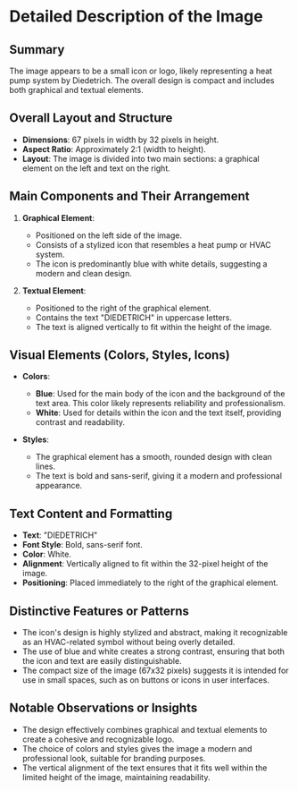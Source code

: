 # Detailed Description of the Image

## Summary
The image appears to be a small icon or logo, likely representing a heat pump system by Diedetrich. The overall design is compact and includes both graphical and textual elements.

## Overall Layout and Structure
- **Dimensions**: 67 pixels in width by 32 pixels in height.
- **Aspect Ratio**: Approximately 2:1 (width to height).
- **Layout**: The image is divided into two main sections: a graphical element on the left and text on the right.

## Main Components and Their Arrangement
1. **Graphical Element**:
   - Positioned on the left side of the image.
   - Consists of a stylized icon that resembles a heat pump or HVAC system.
   - The icon is predominantly blue with white details, suggesting a modern and clean design.

2. **Textual Element**:
   - Positioned to the right of the graphical element.
   - Contains the text "DIEDETRICH" in uppercase letters.
   - The text is aligned vertically to fit within the height of the image.

## Visual Elements (Colors, Styles, Icons)
- **Colors**:
  - **Blue**: Used for the main body of the icon and the background of the text area. This color likely represents reliability and professionalism.
  - **White**: Used for details within the icon and the text itself, providing contrast and readability.

- **Styles**:
  - The graphical element has a smooth, rounded design with clean lines.
  - The text is bold and sans-serif, giving it a modern and professional appearance.

## Text Content and Formatting
- **Text**: "DIEDETRICH"
- **Font Style**: Bold, sans-serif font.
- **Color**: White.
- **Alignment**: Vertically aligned to fit within the 32-pixel height of the image.
- **Positioning**: Placed immediately to the right of the graphical element.

## Distinctive Features or Patterns
- The icon's design is highly stylized and abstract, making it recognizable as an HVAC-related symbol without being overly detailed.
- The use of blue and white creates a strong contrast, ensuring that both the icon and text are easily distinguishable.
- The compact size of the image (67x32 pixels) suggests it is intended for use in small spaces, such as on buttons or icons in user interfaces.

## Notable Observations or Insights
- The design effectively combines graphical and textual elements to create a cohesive and recognizable logo.
- The choice of colors and styles gives the image a modern and professional look, suitable for branding purposes.
- The vertical alignment of the text ensures that it fits well within the limited height of the image, maintaining readability.